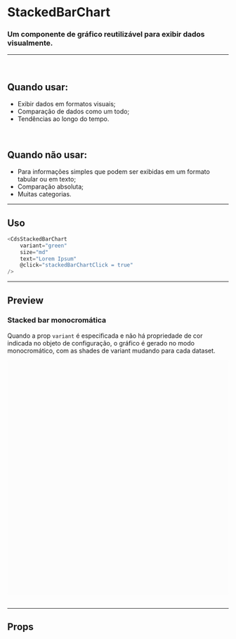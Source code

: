 # StackedBarChart

### Um componente de gráfico reutilizável para exibir dados visualmente.
---
<br>

## Quando usar:
- Exibir dados em formatos visuais;
- Comparação de dados como um todo;
- Tendências ao longo do tempo.

<br>

## Quando não usar:
- Para informações simples que podem ser exibidas em um formato tabular ou em texto;
- Comparação absoluta;
- Muitas categorias.

---

## Uso

```js
<CdsStackedBarChart
	variant="green"
	size="md"
	text="Lorem Ipsum"
	@click="stackedBarChartClick = true"
/>
```

---

## Preview

### __Stacked bar monocromática__

Quando a prop `variant` é especificada e não há propriedade de cor indicada no objeto de configuração,
o gráfico é gerado no modo monocromático, com as shades de variant mudando para cada dataset. 

<PreviewContainer>
	<div style="background-color: #FCFCFC; padding: 16px; border-radius: 4px; height: 500px">
		<CdsStackedBarChart
			v-bind="args"
		/>
	</div>
</PreviewContainer>

<br>

---

## Props

<APITable
	name="StackedBarChart"
	section="props"
/>
<br>

<script setup>
import { ref } from 'vue';
import CdsStackedBarChart from '@/components/StackedBarChart.vue';

const args = ref({
	labels: ['Janeiro','Fevereiro','Março', 'Abril', 'Maio'],
	variant: 'green',
	data: [
		{
			name: 'Ecocardiograma',
			datasets: [
				{
					label: 'Realizado',
					data: [50, 50, 50, 50, 50],
				},
			]
		},
		{
			name: 'Raio-X',
			datasets: [
				{
					label: 'Não realizado',
					data: [49, 84, 120, 78, 130],
				}
			]
		},
		{
			name: 'Tomografia',
			datasets: [
				{
					label: 'Não realizado',
					data: [38, 84, 120, 90, 45],
				}
			]
		}
	],
	barWidth: 1,
});
</script>
